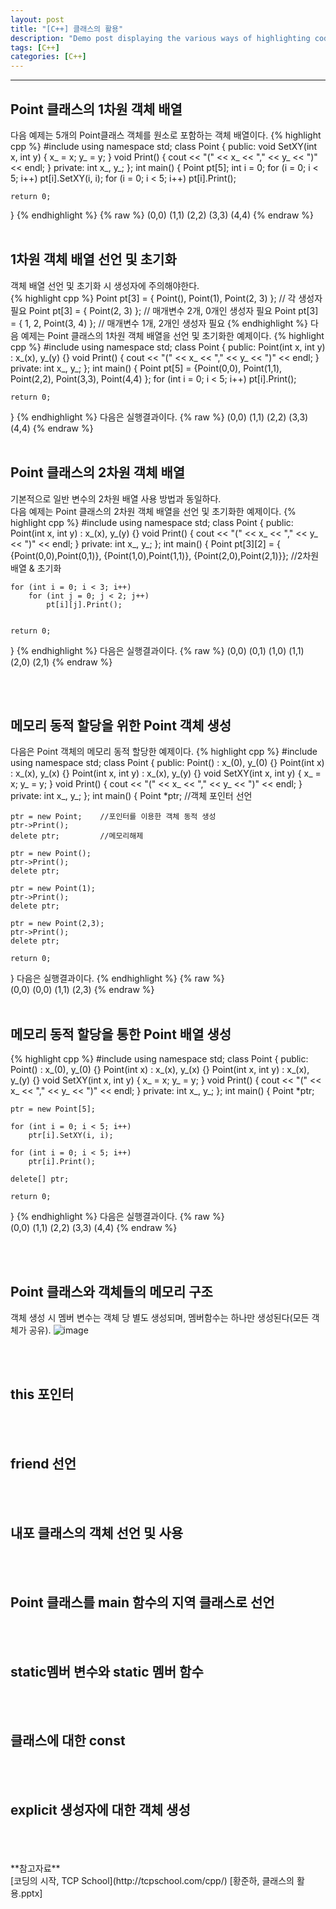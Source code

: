 ```yaml
---
layout: post
title: "[C++] 클래스의 활용"
description: "Demo post displaying the various ways of highlighting code in Markdown."
tags: [C++]
categories: [C++]
---
```


------------------------------------------------------------------------------------------------------------

## Point 클래스의 1차원 객체 배열
다음 예제는 5개의 Point클래스 객체를 원소로 포함하는 객체 배열이다.
{% highlight cpp %}
#include <iostream>
using namespace std;
class Point
{
public:
	void SetXY(int x, int y) { x_ = x; y_ = y; }
	void Print() { cout << "(" << x_ << "," << y_ << ")" << endl; }
private:
	int x_, y_;
};
int main()
{
	Point pt[5];
	int i = 0;
	for (i = 0; i < 5; i++)
		pt[i].SetXY(i, i);
	for (i = 0; i < 5; i++)
		pt[i].Print();

	return 0;
}
{% endhighlight %}
    {% raw %}
    (0,0)
    (1,1)
    (2,2)
    (3,3)
    (4,4)
    {% endraw %}
<br/>
<br/>

## 1차원 객체 배열 선언 및 초기화
객체 배열 선언 및 초기화 시 생성자에 주의해야한다.  
{% highlight cpp %}
Point pt[3] = { Point(), Point(1), Point(2, 3) };  // 각 생성자 필요
Point pt[3] = { Point(2, 3) };   // 매개변수 2개, 0개인 생성자 필요
Point pt[3] = { 1, 2, Point(3, 4) };  // 매개변수 1개, 2개인 생성자 필요
{% endhighlight %}
다음 예제는 Point 클래스의 1차원 객체 배열을 선언 및 초기화한 예제이다.
{% highlight cpp %}
#include <iostream>
using namespace std;
class Point
{
public:
	Point(int x, int y) : x_(x), y_(y) {}
	void Print() { cout << "(" << x_ << "," << y_ << ")" << endl; }
private:
	int x_, y_;
};
int main()
{
	Point pt[5] = {Point(0,0), Point(1,1), Point(2,2), Point(3,3), Point(4,4) };
	for (int i = 0; i < 5; i++)
		pt[i].Print();

	return 0;
}
{% endhighlight %}
다음은 실행결과이다.
    {% raw %}
    (0,0)
    (1,1)
    (2,2)
    (3,3)
    (4,4)
    {% endraw %} 
<br/>
<br/>

## Point 클래스의 2차원 객체 배열
기본적으로 일반 변수의 2차원 배열 사용 방법과 동일하다.  
다음 예제는 Point 클래스의 2차원 객체 배열을 선언 및 초기화한 예제이다.
{% highlight cpp %}
#include <iostream>
using namespace std;
class Point
{
public:
	Point(int x, int y) : x_(x), y_(y) {}
	void Print() { cout << "(" << x_ << "," << y_ << ")" << endl; }
private:
	int x_, y_;
};
int main()
{
	Point pt[3][2] = { {Point(0,0),Point(0,1)},
					   {Point(1,0),Point(1,1)},
					   {Point(2,0),Point(2,1)}};	//2차원 배열 & 초기화

	for (int i = 0; i < 3; i++)
		for (int j = 0; j < 2; j++)
			pt[i][j].Print();


	return 0;
}
{% endhighlight %}
다음은 실행결과이다.
    {% raw %}
    (0,0)
    (0,1)
    (1,0)
    (1,1)
    (2,0)
    (2,1)
    {% endraw %} 

<br/>
<br/>

## 메모리 동적 할당을 위한 Point 객체 생성
다음은 Point 객체의 메모리 동적 할당한 예제이다. 
{% highlight cpp %}
#include <iostream>
using namespace std;
class Point
{
public:
	Point() : x_(0), y_(0) {}
	Point(int x) : x_(x), y_(x) {}
	Point(int x, int y) : x_(x), y_(y) {}
	void SetXY(int x, int y) { x_ = x;  y_ = y; }
	void Print() { cout << "(" << x_ << "," << y_ << ")" << endl; }
private:
	int x_, y_;
};
int main()
{
	Point *ptr;			//객체 포인터 선언

	ptr = new Point;	//포인터를 이용한 객체 동적 생성
	ptr->Print();
	delete ptr;			//메모리해제

	ptr = new Point();	
	ptr->Print();
	delete ptr;

	ptr = new Point(1);
	ptr->Print();
	delete ptr;

	ptr = new Point(2,3);
	ptr->Print();
	delete ptr;

	return 0;
}
다음은 실행결과이다.
{% endhighlight %}
    {% raw %}  
    (0,0)
    (0,0)
    (1,1)
    (2,3)
    {% endraw %} 
<br/>
<br/>

## 메모리 동적 할당을 통한 Point 배열 생성
{% highlight cpp %}
#include <iostream>
using namespace std;
class Point
{
public:
	Point() : x_(0), y_(0) {}
	Point(int x) : x_(x), y_(x) {}
	Point(int x, int y) : x_(x), y_(y) {}
	void SetXY(int x, int y) { x_ = x;  y_ = y; }
	void Print() { cout << "(" << x_ << "," << y_ << ")" << endl; }
private:
	int x_, y_;
};
int main()
{
	Point *ptr;

	ptr = new Point[5];

	for (int i = 0; i < 5; i++)
		ptr[i].SetXY(i, i);

	for (int i = 0; i < 5; i++)
		ptr[i].Print();

	delete[] ptr;

	return 0;
}
{% endhighlight %}
다음은 실행결과이다.
    {% raw %}  
    (0,0)
    (1,1)
    (2,2)
    (3,3)
    (4,4)
    {% endraw %} 

<br/>
<br/>

## Point 클래스와 객체들의 메모리 구조
객체 생성 시 멤버 변수는 객체 당 별도 생성되며, 멤버함수는 하나만 생성된다(모든 객체가 공유).
![image](https://user-images.githubusercontent.com/52437364/81666055-7b143980-947c-11ea-938e-7a80aa398b9d.png)  

<br/>
<br/>

## this 포인터

<br/>
<br/>

## friend 선언
<br/>
<br/>

## 내포 클래스의 객체 선언 및 사용
<br/>
<br/>

## Point 클래스를 main 함수의 지역 클래스로 선언
<br/>
<br/>

## static멤버 변수와 static 멤버 함수
<br/>
<br/>

## 클래스에 대한 const
<br/>
<br/>

## explicit 생성자에 대한 객체 생성 
<br/>
<br/>
<br/>
**참고자료**<br/>
[코딩의 시작, TCP School](http://tcpschool.com/cpp/)
[황준하, 클래스의 활용.pptx]
